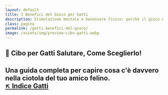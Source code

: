 ```yaml
---
layout: default
title: I Benefici del Gioco per Gatti
description: Stimolazione mentale e benessere fisico: perché il gioco è fondamentale per ogni gatto.
class: pagina
permalink: /gatti-benefici-del-gioco/
image: /assets/img/preview-cibo-gatti.webp
---
```

<main class="layout-wrapper">

<!-- 📝 INTRODUZIONE -->
<section class="intro">
  <h1 class="main-title-centered">🍴 Cibo per Gatti Salutare, Come Sceglierlo!</h1>
  <h2 class="small-title">
    Una guida completa per capire cosa c'è davvero nella ciotola del tuo amico felino.<br>
    <a href="/index-tutto-gatti/" class="btn-indice" aria-label="Vai all’indice gatti">↖️ Indice Gatti</a>
  </h2>
</section>
